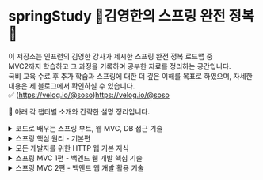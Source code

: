 # springStudy 🍃김영한의 스프링 완전 정복🚩
이 저장소는 인프런의 김영한 강사가 제시한 스프링 완전 정복 로드맵 중   
MVC2까지 학습하고 그 과정을 기록하며 공부한 자료를 정리하는 공간입니다.  
국비 교육 수료 후 추가 학습과 스프링에 대한 더 깊은 이해를 목표로 하였으며, 자세한 내용은 제 블로그에서 확인하실 수 있습니다.  
✅ (https://velog.io/@soso)https://velog.io/@soso


📌 아래 각 챕터별 소개와 간략한 설명 정리입니다.

<details>
<summary>코드로 배우는 스프링 부트, 웹 MVC, DB 접근 기술</summary>

▶ 스프링 입문 - 코드로 배우는 스프링 부트, 웹 MVC, DB 접근 기술

### 스프링 입문 - 코드로 배우는 스프링 부트, 웹 MVC, DB 접근 기술

#### 섹션 1. 프로젝트 환경설정

#### 섹션 2. 스프링 웹 개발 기초

#### 섹션 3. 회원 관리 예제 - 백엔드 개발

#### 섹션 4. 스프링 빈과 의존관계

#### 섹션 5. 회원 관리 예제 - 웹 MVC 개발

#### 섹션 6. 스프링 DB 접근 기술

#### 섹션 7. AOP
</details>

<details>
<summary>스프링 핵심 원리 - 기본편</summary>
  
### 스프링 핵심 원리 - 기본편



</details>

<details>
<summary>모든 개발자를 위한 HTTP 웹 기본 지식 </summary>
  
### 모든 개발자를 위한 HTTP 웹 기본 지식 
#### 섹션 1. 인터넷 네트워크
인터넷 네트워크와 관련된 기본 개념을 다룸.
IP, TCP, UDP, 포트, DNS와 같은 기본 개념에 대한 설명과 소개.

#### 섹션 2. URI와 웹 브라우저 요청 흐름
URI는 웹에서 리소스를 고유하게 식별하고 찾을 수 있는 문자열.
  웹 브라우저를 사용하여 웹 페이지를 요청하고 표시하는 과정을 이해하기 위해 URI와 웹 브라우저 요청 흐름에 대한 학습.

#### 섹션 3. HTTP 기본
HTTP (Hypertext Transfer Protocol)에 대한 기본 개념과 관련된 주요 주제를 다룸.  
HTTP는 웹에서 정보를 주고받는 데 사용되며, 이러한 기본 개념은 웹 개발을 이해하는 데 매우 중요.  
클라이언트 서버 구조, Stateful, Stateless, 비 연결성, HTTP 메시지 등의 개념 소개.  

#### 섹션 4. HTTP 메서드
HTTP 메서드 종류와 HTTP 메서드의 속성(안전,멱등, 캐시기능)에 대한 개념 설명.

**HTTP 메서드 종류**    
• GET: 리소스 조회  
• POST: 요청 데이터 처리, 주로 등록에 사용  
• PUT: 리소스를 대체, 해당 리소스가 없으면 생성  
• PATCH: 리소스 부분 변경  
• DELETE: 리소스 삭제  


#### 섹션 5. HTTP 메서드 활용
HTTP 메서드를 활용하여 클라이언트가 서버로 데이터를 전송하는 다양한 상황과 HTTP API 설계 예시를 살펴봄.  
클라이언트에서 서버로 데이터 전송, 4가지 상황에 따른 데이터 전송(정적 데이터 조회, 동적 데이터 조회, HTML Form을 통한 데이터 전송, HTTP API를 통한 데이터 전송)과 HTTP API 설계 예시에 대한 개념과 설명.

#### 섹션 6. HTTP 상태코드

다양한 HTTP 상태코드(2xx, 3xx, 4xx, 5xx)를 학습 edirection 이해
HTTP 상태 코드는 서버가 클라이언트에게 전송하는 3자리 숫자로 된 메시지.
이 코드는 클라이언트에게 현재 요청의 상태를 알려주며, 요청의 성공, 실패, 리다이렉션 등을 나타냄.

주요한 HTTP 상태 코드 그룹은 네 가지로 나눌 수 있음.
1. 2xx (Successful, 성공)  
2. 3xx (Redirection, 리다이렉션)  
3. 4xx (Client Error, 클라이언트 오류)  
4. 5xx (Server Error, 서버 오류)


#### 섹션 7. HTTP 헤더1 - 일반 헤더
섹션에서는 HTTP 헤더의 분류와 일반 헤더, HTTP 바디, 표현 헤더, 역할 전송 방식, 인증, 그리고 쿠키에 대해 설명
HTTP 헤더는 웹 개발에서 중요한 역할을 하며, 요청과 응답의 동작을 조절하고 다양한 정보를 전달하는 데 사용됨

#### 섹션 8. HTTP 헤더2 - 캐시와 조건부 요청
HTTP 캐시와 관련된 주요 개념 및 헤더를 다룸.  
캐시 기본 동작,검증 헤더, 캐시와 조건부 요청 헤더, 프록시 캐시, 캐시 무효화 대한 개념과 설명.
</details>

<details>
<summary>스프링 MVC 1편 - 백엔드 웹 개발 핵심 기술</summary>
  
### 스프링 MVC 1편 - 백엔드 웹 개발 핵심 기술
#### 섹션 1. 웹 애플리케이션 이해 
웹 애플리케이션과 관련된 핵심 개념과 기술 설명.
웹 서버, 웹 애플리케이션 서버 그리고 서블릿의 특징과 서블릿 HTTP 요청과 응답 흐름에 대한 설명, HTML, HTTP API, CSR, SSR, 자바 백엔드 웹 기술 역사에 대해서 학습.

#### 섹션 2. 서블릿
HttpServletRequest 개요와 제공하는 기본기능, HTTP 요청 데이터, HTTP message body, HTTP 응답 데이터의 종류와 설명

#### 섹션 3. 서블릿, JSP, MVC 패턴
MVC 패턴 개요,M VC 패턴1과MVC 패턴2의 설명과 적용 방법 그리고 한계 와  MVC 컨트롤러의 단점에 대해 알려줌.

#### 섹션 4. MVC 프레임워크 만들기
프론트 컨트롤러 패턴 소개, FrontController 패턴 특징, HandlerMapping, Controller, ViewResolver 구현, View 분리, MVC 프레임워크 동작 과정 설명.  
직접 MVC 프레임워크를 만들면서 스프링 MVC의 핵심 원리와 동작 방식을 이해하는데 도움이 됨.

#### 섹션 5. 스프링 MVC - 구조 이해
직접 만든 MVC 프레임워크와 스프링 MVC를 비교하면서 스프링 MVC 애플리케이션의 구조와 각 요소의 역할 학습.
스프링 MVC 구조와 동작 과정, 스프링 MVC 애플리케이션 구조의 설명.

#### 섹션 6. 스프링 MVC - 기본 기능
스프링 MVC에서 제공하는 주요 기능과 개념을 다루고, 실제 코드를 통해 이를 적용하는 방법을 배움.  
HandlerMapping과 Controller, ModelAndView와 ViewResolver, 뷰 템플릿 엔진 (JSP, Thymeleaf), 정적 리소스 처리, 모델 데이터 전달, 세션과 쿠키등 기본 기능을 이해하고 활용하여 스프링 MVC를 사용하여 웹 애플리케이션을 개발하는 데 필요한 기초를 다짐. 

#### 섹션 7. 스프링 MVC - 웹 페이지 만들기
웹 페이지를 구성하고 컨트롤러, 뷰, 모델을 통합하여 동작하는 웹 애플리케이션을 개발하는 방법을 다룸. 
웹 페이지 구성(상품 서비스 HTML), 컨트롤러 작성, 뷰 템플릿 연동, 모델 데이터 전달, 웹 페이지 요청과 응답, 웹 페이지의 모델, 뷰, 컨트롤러 분리 웹 페이지 화면 표현(타임리프 사용) 방법.

</details>

<details>
<summary>스프링 MVC 2편 - 백엔드 웹 개발 활용 기술</summary>
  
### 스프링 MVC 2편 - 백엔드 웹 개발 활용 기술




</details>



